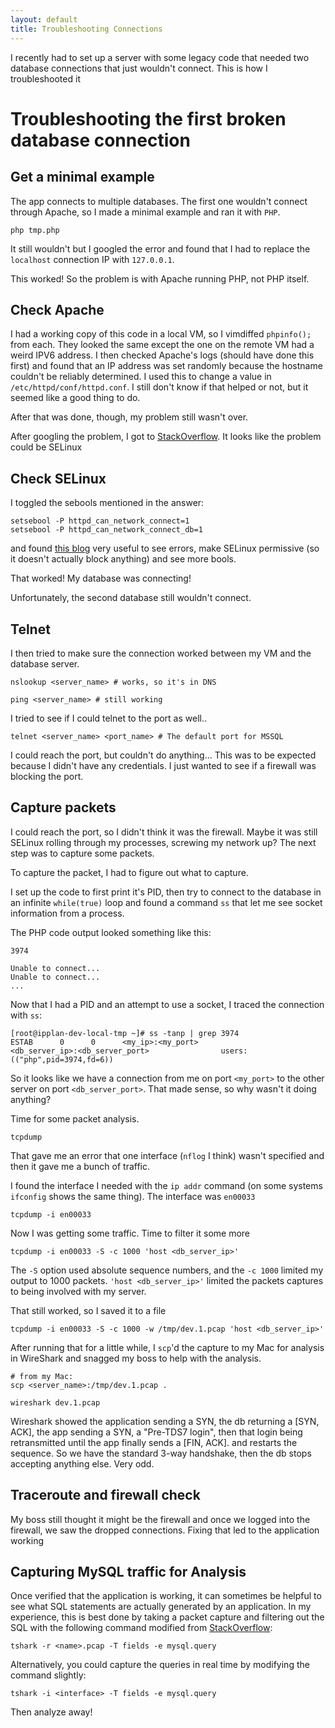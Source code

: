 ```yaml
---
layout: default
title: Troubleshooting Connections
---
```


I recently had to set up a server with some legacy code that needed two
database connections that just wouldn't connect. This is how I troubleshooted
it

# Troubleshooting the first broken database connection

## Get a minimal example

The app connects to multiple databases. The first one
wouldn't connect through Apache, so I made a minimal example and ran it with
`PHP`.

```
php tmp.php
```

It still wouldn't but I googled the error and found that I had to replace the
`localhost` connection IP with `127.0.0.1`.

This worked! So the problem is with Apache running PHP, not PHP itself.

## Check Apache

I had a working copy of this code in a local VM, so I vimdiffed `phpinfo();`
from each. They looked the same except the one on the remote VM had a weird
IPV6 address.  I then checked Apache's logs (should have done this first) and
found that an IP address was set randomly because the hostname couldn't be
reliably determined. I used this to change a value in
`/etc/httpd/conf/httpd.conf`. I still don't know if that helped or not, but it
seemed like a good thing to do.

After that was done, though, my problem still wasn't over.

After googling the problem, I got to
[StackOverflow](http://stackoverflow.com/q/4078205/2958070). It looks like the
problem could be SELinux

## Check SELinux

I toggled the sebools mentioned in the answer:

```
setsebool -P httpd_can_network_connect=1
setsebool -P httpd_can_network_connect_db=1
```

and found [this
blog](https://major.io/2012/01/25/getting-started-with-selinux/) very useful to
see errors, make SELinux permissive (so it doesn't actually block anything) and
see more bools.

That worked! My database was connecting!

Unfortunately, the second database still wouldn't connect.

## Telnet

I then tried to make sure the connection worked between my VM and the database server.

```
nslookup <server_name> # works, so it's in DNS

ping <server_name> # still working
```

I tried to see if I could telnet to the port as well..

```
telnet <server_name> <port_name> # The default port for MSSQL
```

I could reach the port, but couldn't do anything... This was to be expected
because I didn't have any credentials. I just wanted to see if a firewall was
blocking the port.

## Capture packets

I could reach the port, so I didn't think it was the firewall. Maybe it was
still SELinux rolling through my processes, screwing my network up? The next
step was to capture some packets.

To capture the packet, I had to figure out what to capture.

I set up the code to first print it's PID, then try to connect to the database
in an infinite `while(true)` loop and found a command `ss` that let me see
socket information from a process.

The PHP code output looked something like this:

```
3974

Unable to connect...
Unable to connect...
...
```

Now that I had a PID and an attempt to use a socket, I traced the connection
with `ss`:

```
[root@ipplan-dev-local-tmp ~]# ss -tanp | grep 3974
ESTAB      0      0      <my_ip>:<my_port>              <db_server_ip>:<db_server_port>                users:(("php",pid=3974,fd=6))
```

So it looks like we have a connection from me on port `<my_port>` to the other
server on port `<db_server_port>`. That made sense, so why wasn't it doing
anything?

Time for some packet analysis.

```
tcpdump
```

That gave me an error that one interface (`nflog` I think) wasn't specified and
then it gave me a bunch of traffic.

I found the interface I needed with the `ip addr` command (on some systems
`ifconfig` shows the same thing). The interface was `en00033`

```
tcpdump -i en00033
```

Now I was getting some traffic. Time to filter it some more

```
tcpdump -i en00033 -S -c 1000 'host <db_server_ip>'
```

The `-S` option used absolute sequence numbers, and the `-c 1000` limited my
output to 1000 packets. `'host <db_server_ip>'` limited the packets captures to
being involved with my server.

That still worked, so I saved it to a file

```
tcpdump -i en00033 -S -c 1000 -w /tmp/dev.1.pcap 'host <db_server_ip>'
```

After running that for a little while, I `scp`'d the capture to my Mac for
analysis in WireShark and snagged my boss to help with the analysis.

```
# from my Mac:
scp <server_name>:/tmp/dev.1.pcap .

wireshark dev.1.pcap
```

Wireshark showed the application sending a SYN, the db returning a [SYN, ACK],
the app sending a SYN, a "Pre-TDS7 login", then that login being retransmitted
until the app finally sends a [FIN, ACK]. and restarts the sequence.  So we
have the standard 3-way handshake, then the db stops accepting anything else.
Very odd.

## Traceroute and firewall check

My boss still thought it might be the firewall and once we logged into the
firewall, we saw the dropped connections. Fixing that led to the application
working

## Capturing MySQL traffic for Analysis

Once verified that the application is working, it can sometimes be helpful to
see what SQL statements are actually generated by an application. In my
experience, this is best done by taking a packet capture and filtering out the
SQL with the following command modified from
[StackOverflow](http://stackoverflow.com/a/38171661/2958070):

```
tshark -r <name>.pcap -T fields -e mysql.query
```

Alternatively, you could capture the queries in real time by modifying the command slightly:

```
tshark -i <interface> -T fields -e mysql.query
```

Then analyze away!


